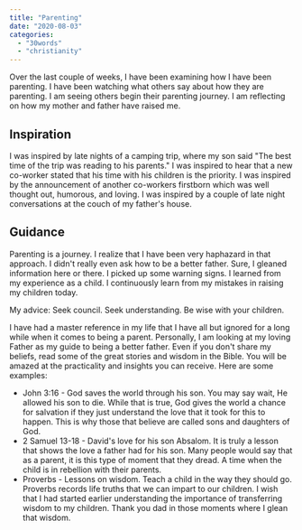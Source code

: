 ```yaml
---
title: "Parenting"
date: "2020-08-03"
categories: 
  - "30words"
  - "christianity"
---
```


Over the last couple of weeks, I have been examining how I have been parenting. I have been watching what others say about how they are parenting. <!--more-->I am seeing others begin their parenting journey. I am reflecting on how my mother and father have raised me.

## Inspiration

I was inspired by late nights of a camping trip, where my son said "The best time of the trip was reading to his parents." I was inspired to hear that a new co-worker stated that his time with his children is the priority. I was inspired by the announcement of another co-workers firstborn which was well thought out, humorous, and loving. I was inspired by a couple of late night conversations at the couch of my father's house.

## Guidance

Parenting is a journey. I realize that I have been very haphazard in that approach. I didn't really even ask how to be a better father. Sure, I gleaned information here or there. I picked up some warning signs. I learned from my experience as a child. I continuously learn from my mistakes in raising my children today.

My advice: Seek council. Seek understanding. Be wise with your children.

I have had a master reference in my life that I have all but ignored for a long while when it comes to being a parent. Personally, I am looking at my loving Father as my guide to being a better father. Even if you don't share my beliefs, read some of the great stories and wisdom in the Bible. You will be amazed at the practicality and insights you can receive. Here are some examples:

- John 3:16 - God saves the world through his son. You may say wait, He allowed his son to die. While that is true, God gives the world a chance for salvation if they just understand the love that it took for this to happen. This is why those that believe are called sons and daughters of God.
- 2 Samuel 13-18 - David's love for his son Absalom. It is truly a lesson that shows the love a father had for his son. Many people would say that as a parent, it is this type of moment that they dread. A time when the child is in rebellion with their parents.
- Proverbs - Lessons on wisdom. Teach a child in the way they should go. Proverbs records life truths that we can impart to our children. I wish that I had started earlier understanding the importance of transferring wisdom to my children. Thank you dad in those moments where I glean that wisdom.
